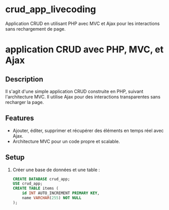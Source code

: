 # crud_app_livecoding
Application CRUD en utilisant PHP avec MVC et Ajax pour les interactions sans rechargement de page.
# application CRUD avec PHP, MVC, et Ajax

## Description
Il s'agit d'une simple application CRUD construite en PHP, suivant l'architecture MVC. Il utilise Ajax pour des interactions transparentes sans recharger la page.

## Features
- Ajouter, éditer, supprimer et récupérer des éléments en temps réel avec Ajax.
- Architecture MVC pour un code propre et scalable.

## Setup
1. Créer une base de données et une table :
   ```sql
   CREATE DATABASE crud_app;
   USE crud_app;
   CREATE TABLE items (
       id INT AUTO_INCREMENT PRIMARY KEY,
       name VARCHAR(255) NOT NULL
   );
